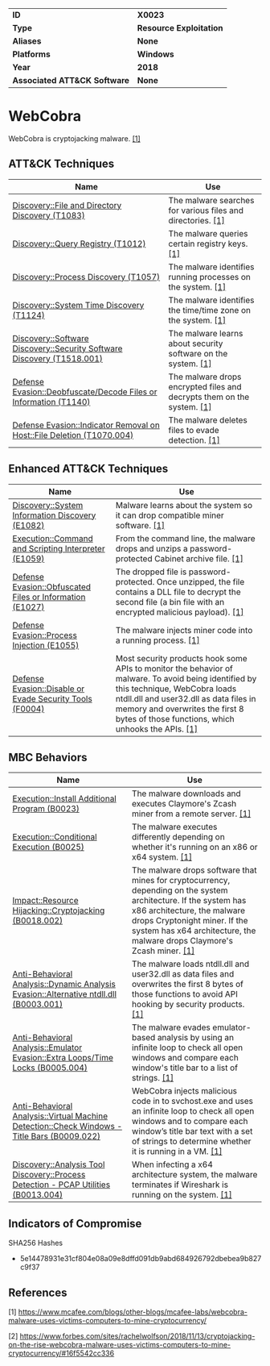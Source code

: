 
<table>
<tr>
<td><b>ID</b></td>
<td><b>X0023</b></td>
</tr>
<tr>
<td><b>Type</b></td>
<td><b>Resource Exploitation</b></td>
</tr>
<tr>
<td><b>Aliases</b></td>
<td><b>None</b></td>
</tr>
<tr>
<td><b>Platforms</b></td>
<td><b>Windows</b></td>
</tr>
<tr>
<td><b>Year</b></td>
<td><b>2018</b></td>
</tr>
<tr>
<td><b>Associated ATT&CK Software</b></td>
<td><b>None</b></td>
</tr>
</table>


# WebCobra

WebCobra is cryptojacking malware. [[1]](#1)

## ATT&CK Techniques

|Name|Use|
|---|---|
|[Discovery::File and Directory Discovery (T1083)](https://attack.mitre.org/techniques/T1083/)|The malware searches for various files and directories. [[1]](#1)|
|[Discovery::Query Registry (T1012)](https://attack.mitre.org/techniques/T1012/)|The malware queries certain registry keys. [[1]](#1)|
|[Discovery::Process Discovery (T1057)](https://attack.mitre.org/techniques/T1057/)|The malware identifies running processes on the system. [[1]](#1)|
|[Discovery::System Time Discovery (T1124)](https://attack.mitre.org/techniques/T1124/)|The malware identifies the time/time zone on the system. [[1]](#1)|
|[Discovery::Software Discovery::Security Software Discovery (T1518.001)](https://attack.mitre.org/techniques/T1518/001/)|The malware learns about security software on the system. [[1]](#1)|
|[Defense Evasion::Deobfuscate/Decode Files or Information (T1140)](https://attack.mitre.org/techniques/T1140/)|The malware drops encrypted files and decrypts them on the system. [[1]](#1)|
|[Defense Evasion::Indicator Removal on Host::File Deletion (T1070.004)](https://attack.mitre.org/techniques/T1070/004/)|The malware deletes files to evade detection. [[1]](#1)|

## Enhanced ATT&CK Techniques

|Name|Use|
|---|---|
|[Discovery::System Information Discovery (E1082)](../discovery/system-information-discovery.md)|Malware learns about the system so it can drop compatible miner software. [[1]](#1)|
|[Execution::Command and Scripting Interpreter (E1059)](../execution/command-and-scripting-interpreter.md)|From the command line, the malware drops and unzips a password-protected Cabinet archive file. [[1]](#1)|
|[Defense Evasion::Obfuscated Files or Information (E1027)](../defense-evasion/obfuscated-files-or-information.md)|The dropped file is password-protected. Once unzipped, the file contains a DLL file to decrypt the second file (a bin file with an encrypted malicious payload). [[1]](#1)|
|[Defense Evasion::Process Injection (E1055)](../defense-evasion/process-injection.md)|The malware injects miner code into a running process. [[1]](#1)|
|[Defense Evasion::Disable or Evade Security Tools (F0004)](../defense-evasion/disable-or-evade-security-tools.md)|Most security products hook some APIs to monitor the behavior of malware. To avoid being identified by this technique, WebCobra loads ntdll.dll and user32.dll as data files in memory and overwrites the first 8 bytes of those functions, which unhooks the APIs. [[1]](#1)|

## MBC Behaviors

|Name|Use|
|---|---|
|[Execution::Install Additional Program (B0023)](../execution/install-additional-program.md)|The malware downloads and executes Claymore's Zcash miner from a remote server. [[1]](#1)|
|[Execution::Conditional Execution (B0025)](../execution/conditional-execution.md)|The malware executes differently depending on whether it's running on an x86 or x64 system. [[1]](#1)|
|[Impact::Resource Hijacking::Cryptojacking (B0018.002)](../impact/resource-hijacking.md)|The malware drops software that mines for cryptocurrency, depending on the system architecture. If the system has x86 architecture, the malware drops Cryptonight miner. If the system has x64 architecture, the malware drops Claymore's Zcash miner. [[1]](#1)|
|[Anti-Behavioral Analysis::Dynamic Analysis Evasion::Alternative ntdll.dll (B0003.001)](../anti-behavioral-analysis/dynamic-analysis-evasion.md)|The malware loads ntdll.dll and user32.dll as data files and overwrites the first 8 bytes of those functions to avoid API hooking by security products. [[1]](#1)|
|[Anti-Behavioral Analysis::Emulator Evasion::Extra Loops/Time Locks (B0005.004)](../anti-behavioral-analysis/emulator-evasion.md)|The malware evades emulator-based analysis by using an infinite loop to check all open windows and compare each window's title bar to a list of strings. [[1]](#1)|
|[Anti-Behavioral Analysis::Virtual Machine Detection::Check Windows - Title Bars (B0009.022)](../anti-behavioral-analysis/virtual-machine-detection.md)|WebCobra injects malicious code in to svchost.exe and uses an infinite loop to check all open windows and to compare each window’s title bar text with a set of strings to determine whether it is running in a VM. [[1]](#1)|
|[Discovery::Analysis Tool Discovery::Process Detection - PCAP Utilities (B0013.004)](../discovery/analysis-tool-discovery.md)|When infecting a x64 architecture system, the malware terminates if Wireshark is running on the system. [[1]](#1)|

## Indicators of Compromise

SHA256 Hashes
- 5e14478931e31cf804e08a09e8dffd091db9abd684926792dbebea9b827c9f37

## References

<a name="1">[1]</a> https://www.mcafee.com/blogs/other-blogs/mcafee-labs/webcobra-malware-uses-victims-computers-to-mine-cryptocurrency/

<a name="2">[2]</a> https://www.forbes.com/sites/rachelwolfson/2018/11/13/cryptojacking-on-the-rise-webcobra-malware-uses-victims-computers-to-mine-cryptocurrency/#16f5542cc336
